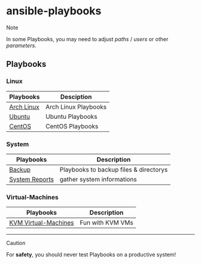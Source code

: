# ansible-playbooks

> [!NOTE]
> In some Playbooks, you may need to adjust *paths* / *users* or other *parameters*.
## Playbooks
### Linux
| Playbooks | Desciption |
| --- | --- |
| [Arch Linux]() | Arch Linux Playbooks |
| [Ubuntu]() | Ubuntu Playbooks |
| [CentOS]() | CentOS Playbooks |
### System
| Playbooks | Description |
| --- | --- |
| [Backup](https://github.com/mrtoadie/ansible-playbooks/tree/main/backup) | Playbooks to backup files & directorys |
| [System Reports](https://github.com/mrtoadie/ansible-playbooks/tree/main/system_reports) | gather system informations |

### Virtual-Machines
| Playbooks | Description |
| --- | --- |
| [KVM Virtual-Machines](https://github.com/mrtoadie/ansible-playbooks/tree/main/virtual-machines-kvm) | Fun with KVM VMs |


---

> [!CAUTION]
> For **safety**, you should never test Playbooks on a productive system!